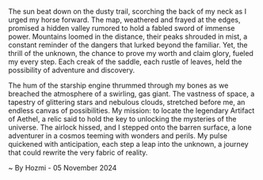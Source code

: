 
The sun beat down on the dusty trail, scorching the back of my neck as I urged my horse forward. The map, weathered and frayed at the edges, promised a hidden valley rumored to hold a fabled sword of immense power. Mountains loomed in the distance, their peaks shrouded in mist, a constant reminder of the dangers that lurked beyond the familiar. Yet, the thrill of the unknown, the chance to prove my worth and claim glory, fueled my every step. Each creak of the saddle, each rustle of leaves, held the possibility of adventure and discovery.

The hum of the starship engine thrummed through my bones as we breached the atmosphere of a swirling, gas giant. The vastness of space, a tapestry of glittering stars and nebulous clouds, stretched before me, an endless canvas of possibilities.  My mission: to locate the legendary Artifact of Aethel, a relic said to hold the key to unlocking the mysteries of the universe.  The airlock hissed, and I stepped onto the barren surface, a lone adventurer in a cosmos teeming with wonders and perils. My pulse quickened with anticipation, each step a leap into the unknown, a journey that could rewrite the very fabric of reality. 

~ By Hozmi - 05 November 2024

